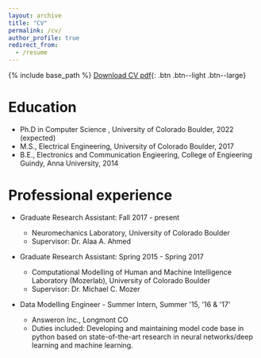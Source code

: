 ```yaml
---
layout: archive
title: "CV"
permalink: /cv/
author_profile: true
redirect_from:
  - /resume
---
```


{% include base_path %} [Download CV pdf](http://ssukumar.github.io/files/shruthi_CV.pdf){: .btn .btn--light .btn--large}

Education
======
* Ph.D in Computer Science , University of Colorado Boulder, 2022 (expected)
* M.S., Electrical Engineering, University of Colorado Boulder, 2017
* B.E., Electronics and Communication Engieering, College of Engieering Guindy, Anna University, 2014

Professional experience
======

* Graduate Research Assistant: Fall 2017 - present
  * Neuromechanics Laboratory, University of Colorado Boulder
  * Supervisor: Dr. Alaa A. Ahmed

* Graduate Research Assistant: Spring 2015 - Spring 2017   
  * Computational Modelling of Human and Machine Intelligence Laboratory (Mozerlab), University of Colorado Boulder
  * Supervisor: Dr. Michael C. Mozer

* Data Modelling Engineer - Summer Intern, Summer '15, '16 & '17'
  * Answeron Inc., Longmont CO
  * Duties included: Developing and maintaining model code base in python based on state-of-the-art research in neural networks/deep learning and machine learning.


<!-- Talks
======
  <ul>{% for post in site.talks %}
    {% include archive-single-talk-cv.html %}
  {% endfor %}</ul> -->

<!-- Teaching
======
  <ul>{% for post in site.teaching %}
    {% include archive-single-cv.html %}
  {% endfor %}</ul> -->

<!-- Service and leadership
======
* Currently signed in to 43 different slack teams -->
